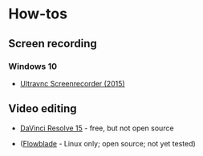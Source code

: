 # How-tos

## Screen recording

### Windows 10

* [Ultravnc Screenrecorder (2015)](https://www.uvnc.com/downloads/screenrecorder/86-screenrecorder.html)

## Video editing

* [DaVinci Resolve 15](https://www.blackmagicdesign.com/products/davinciresolve/) - free, but not open source

* ([Flowblade](https://jliljebl.github.io/flowblade/) - Linux only; open source; not yet tested)

